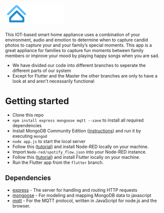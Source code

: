 # ![Candid Capture](views/assets/img/avatars/logo.png)

This IOT-based smart home appliance uses a combination of your environment, audio and emotion to determine when to capture candid photos to capture your and your family’s special moments. This app is a great appliance for families to capture fun moments between family members or improve your mood by playing happy songs when you are sad.

- We have divided our code into different branches to seperate the different parts of our system
- Except for Flutter and the Master the other branches are only to have a look at and aren't necessarily functional


# Getting started

- Clone this repo
- `npm install express mongoose mqtt --save` to install all required dependencies
- Install MongoDB Community Edition ([instructions](https://docs.mongodb.com/manual/installation/#tutorials)) and run it by executing `mongod`
- `node app.js` to start the local server
- Follow this ([tutorial](https://nodered.org/docs/getting-started/local)) and install Node-RED locally on your machine.
- Import `Node-red/spotify_flow.json` into your Node-RED instance.
- Follow this ([tutorial](https://flutter.dev/docs/get-started/install)) and install Flutter locally on your machine.
- Run the Flutter app from the `flutter` branch.


## Dependencies

- [express](https://github.com/expressjs/express) - The server for handling and routing HTTP requests
- [mongoose](https://github.com/Automattic/mongoose) - For modeling and mapping MongoDB data to javascript 
- [mqtt](https://github.com/mqttjs/MQTT.js) - For the MQTT protocol, written in JavaScript for node.js and the browser.


